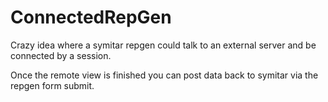 ConnectedRepGen
===============

Crazy idea where a symitar repgen could talk to an external server and be connected by a session.

Once the remote view is finished you can post data back to symitar via the repgen form submit.


